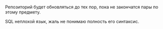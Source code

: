 Репозиторий будет обновляться до тех пор, пока не закончатся пары по этому предмету.

SQL неплохой язык, жаль не понимаю полность его синтаксис.
